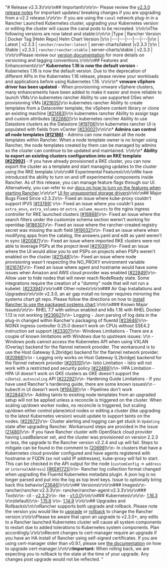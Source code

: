 "# Release v2.3.3\r\n\r\n## Important\r\n\r\n- Please review the [v2.3.0 release notes](https://github.com/rancher/rancher/releases/tag/v2.3.0) for important updates/ breaking changes if you are upgrading from a v2.2 release.\r\n\r\n- If you are using the `canal` network plug-in in a Rancher Launched Kubernetes cluster, upgrading your Kubernetes version or editing the cluster will cause the canal pods to be recreated. \r\n\r\nThe following versions are now latest and stable:\r\n\r\n |Type | Rancher Version | Docker Tag |Helm Repo| Helm Chart Version |\r\n |---|---|---|---|---|\r\n | Latest | v2.3.3 | `rancher/rancher:latest` | server-charts/latest |v2.3.3 |\r\n | Stable | v2.3.3 | `rancher/rancher:stable` | server-charts/stable | v2.3.3 | \r\n\r\nPlease review our [version documentation](https://rancher.com/docs/rancher/v2.x/en/installation/server-tags/) for more details on versioning and tagging conventions.\r\n\r\n## Features and Enhancements\r\n* **Kubernetes 1.16 is now the default version** - Kubernetes 1.16 is now the default version. Due to the deprecation of different APIs in the Kubernetes 1.16 release, please review your workloads and applications before using Kubernetes 1.16. \r\n\r\n* **vmware vSphere driver has been updated** - When provisioning vmware vSphere clusters, many enhancements have been added to make it easier and more reliable to launch VMs:\r\n kubernetes rancher Ability to use supported OSes when provisioning VMs [[#21605](https://github.com/rancher/rancher/issues/21605)]\r\n kubernetes rancher Ability to create templates from a Datacenter template, the vSphere content library or clone an existing machine [[#21483](https://github.com/rancher/rancher/issues/21483)]\r\n kubernetes rancher Ability to assign tags and custom attributes [[#22660](https://github.com/rancher/rancher/issues/22660)]\r\n kubernetes rancher Ability to use Datastore clusters as the Datastore [[#19706](https://github.com/rancher/rancher/issues/197067)]\r\n kubernetes rancher UI is populated with fields from vCenter [[#23002](https://github.com/rancher/rancher/issues/23002)]\r\n\r\n* **Admins can control all node templates [[#12186](https://github.com/rancher/rancher/issues/12186)]** - Admins can now maintain all the node templates within Rancher. When a node template owner is no longer using Rancher, the node templates created by them can be managed by admins so the cluster can continue to be updated and maintained. \r\n\r\n* **Ability to export an existing clusters configuration into an RKE template [[#22992](https://github.com/rancher/rancher/issues/22992)]** - If you have already provisioned a RKE cluster, you can now export the cluster as a template and start managing updates to the cluster using the RKE template.\r\n\r\n## Experimental Features\r\n\r\nWe have introduced the ability to turn on and off experimental components inside Rancher. As of this release, you can manage feature flags through our UI. Alternatively, you can refer to our [docs on how to turn on the features when starting Rancher](https://rancher.com/docs/rancher/v2.x/en/admin-settings/feature-flags/).\r\n\r\n* [UI for unsupported storage drivers](https://rancher.com/docs/rancher/v2.x/en/admin-settings/feature-flags/enable-not-default-storage-drivers/)\r\n\r\n## Major Bugs Fixed Since v2.3.2\r\n- Fixed an issue where kube-proxy couldn't support IPVS [[#13769](https://github.com/rancher/rancher/issues/13769)] \r\n- Fixed an issue where you couldn't pass `extra_envs`, `extra_volumes` or `extra_volume_mounts` to the nginx ingress controller for RKE launched clusters [[#16868](https://github.com/rancher/rancher/issues/16868)]\r\n- Fixed an issue where the search filters under the customize schema section weren't working for openldap [[#18630](https://github.com/rancher/rancher/issues/18630)]\r\n- Fixed an issue where the rancher-created registry secret was missing the auth field [[#19032](https://github.com/rancher/rancher/issues/19032)]\r\n- Fixed an issue where when modifying apps from the catalog, the answers.yaml and edit as yaml weren't in sync [[#20087](https://github.com/rancher/rancher/issues/20087)]\r\n- Fixed an issue where imported RKE clusters were not able to leverage PSPs at the project level [[#21039](https://github.com/rancher/rancher/issues/21039)]\r\n- Fixed an issue where the UI would allow you to set PSPs on projects when PSPs weren't enabled on the cluster [[#21548](https://github.com/rancher/rancher/issues/21548)]\r\n- Fixed an issue where node provisioning wasn't respecting the NO_PROXY environment variable [[#21674](https://github.com/rancher/rancher/issues/21674)]\r\n- Fixed an issue where agent and hostname would have some issues when Amazon and AWS cloud provider was enabled [[#22849](https://github.com/rancher/rancher/issues/22849)]\r\n- Allow user to hide nodes that will never reach NodeReady state. Some integrations require the creation of a \"dummy\" node that will not run a kubelet. [[#23394](https://github.com/rancher/rancher/issues/23394)]\r\n\r\n## Other notes\r\n\r\n### Air Gap Installations and Upgrades\r\n\r\nIn v2.3.0, an air gap install no longer requires mirroring the systems chart git repo. Please follow the directions on how to [install Rancher to use the packaged systems chart](https://rancher.com/docs/rancher/v2.x/en/installation/air-gap/install-rancher).\r\n\r\n### Known Major Issues\r\n\r\n- RHEL 7.7 with selinux enabled and k8s 1.16 with RHEL Docker 1.13 is not working [[#23662](https://github.com/rancher/rancher/issues/23662)]\r\n- Logging - Json parsing of log data in the plug-in changed within Rancher's packaging of fluentd [[#23646](https://github.com/rancher/rancher/issues/23646)]\r\n- NGINX ingress controller 0.25.0 doesn't work on CPUs without SSE4.2 instruction set support [[#23307](https://github.com/rancher/rancher/issues/23307)]\r\n- Windows Limitations - There are a couple of known limitations with Windows due to upstream issues: \r\n - Windows pods cannot access the Kubernetes API when using VXLAN (Overlay) backend for the flannel network provider. The workaround is to use the Host Gateway (L2bridge) backend for the flannel network provider. [[#20968](https://github.com/rancher/rancher/issues/20968)]\r\n - Logging only works on Host Gateway (L2bridge) backend for the flannel network provider [[#20510](https://github.com/rancher/rancher/issues/20510)]\r\n- Istio Limitation - Istio will not work with a restricted pod security policy [[#22469](https://github.com/rancher/rancher/issues/22469)]\r\n- HPA Limitation - HPA UI doesn't work on GKE clusters as GKE doesn't support the `v2beta2.autoscaling` API [[#22292](https://github.com/rancher/rancher/issues/22292)]\r\n- Hardening Guide Limitations - If you have used Rancher's hardening guide, there are some known issues\r\n - kubectl in UI doesn't work [[#19439](https://github.com/rancher/rancher/issues/19439)]\r\n - Pipelines don't work [[#22844](https://github.com/rancher/rancher/issues/22844)]\r\n- Adding taints to existing node templates from an upgraded setup will not be applied unless a reconcile is triggered on the cluster. When scaling up/down worker nodes, no reconcile is triggered, but scaling up/down either control plane/etcd nodes or editing a cluster (like upgrading to the latest Kubernetes version) would update to support taints on the nodes. [[#22672](https://github.com/rancher/rancher/issues/22672)]\r\n- Cluster alerting and logging can get stuck in `Updating` state after upgrading Rancher. Workaround steps are provided in the issue [[21480](https://github.com/rancher/rancher/issues/21480)]\r\n- If you have Rancher cluster with OpenStack cloud provider having LoadBalancer set, and the cluster was provisioned on version 2.2.3 or less, the upgrade to the Rancher version v2.2.4 and up will fail. Steps to mitigate can be found in the comment to [[20699](https://github.com/rancher/rancher/issues/20699)]\r\n- In clusters that have a Kubernetes cloud provider configured and have agents registered with hostname or FQDN (so not valid IP addresses), kube-proxy will fail to start. This can be checked in the API output for the node (`customConfig` -> `address` or `internalAddress`) [[RKE#1725](https://github.com/rancher/rke/issues/1725)]\r\n- Rancher log collection format changed when upgrading the Fluentd Kubernetes metadata plugin. A json log is no longer parsed and put into the log as top level keys. Issue to optionally bring back this behavior[[23646](https://github.com/rancher/rancher/issues/23646)]\r\n\r\n## Versions\r\n\r\n### Images\r\n- rancher/rancher:v2.3.3\r\n- rancher/rancher-agent:v2.3.3\r\n\r\n### Tools\r\n- cli - [v2.3.2](https://github.com/rancher/cli/releases/tag/v2.3.2)\r\n- rke - [v1.0.0](https://github.com/rancher/rke/releases/tag/v1.0.0)\r\n\r\n### Kubernetes\r\n\r\n- [1.16.3](https://github.com/rancher/hyperkube/releases/tag/v1.16.3-rancher1) \r\n(default)\r\n- [1.15.6](https://github.com/rancher/hyperkube/releases/tag/v1.15.6-rancher1) \r\n- [1.14.9](https://github.com/rancher/hyperkube/releases/tag/v1.14.9-rancher1) \r\n\r\n## Upgrades and Rollbacks\r\n\r\nRancher supports both upgrade and rollback. Please note the version you would like to [upgrade](https://rancher.com/docs/rancher/v2.x/en/upgrades/) or [rollback](https://rancher.com/docs/rancher/v2.x/en/backups/rollbacks/) to change the Rancher version.\r\n\r\nPlease be aware that upon an upgrade to v2.3.0+, any edits to a Rancher launched Kubernetes cluster will cause all system components to restart due to added tolerations to Kubernetes system components. Plan accordingly.\r\n\r\nRecent changes to cert-manager require an upgrade if you have an HA install of Rancher using self-signed certificates. If you are using cert-manager older than v0.9.1, please see [the documentation](https://rancher.com/docs/rancher/v2.x/en/installation/options/upgrading-cert-manager/) on how to upgrade cert-manager.\r\n\r\n**Important:** When rolling back, we are expecting you to rollback to the state at the time of your upgrade. Any changes post upgrade would not be reflected. "
